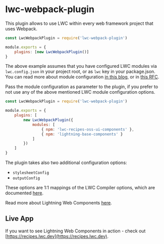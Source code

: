 # lwc-webpack-plugin

This plugin allows to use LWC within every web framework project that uses Webpack.

```javascript
const LwcWebpackPlugin = require('lwc-webpack-plugin')

module.exports = {
    plugins: [new LwcWebpackPlugin()]
}
```

The above example assumes that you have configured LWC modules via `lwc.config.json` in your project root, or as `lwc` key in your package.json. You can read more about module configuration [in this blog](https://developer.salesforce.com/blogs/2020/09/lightning-web-components-module-resolution.html), or in [this RFC](https://rfcs.lwc.dev/rfcs/lwc/0020-module-resolution).

Pass the module configuration as parameter to the plugin, if you prefer to not use any of the above mentioned LWC module configuration options.

```javascript
const LwcWebpackPlugin = require('lwc-webpack-plugin')

module.exports = {
    plugins: [
        new LwcWebpackPlugin({
            modules: [
                { npm: 'lwc-recipes-oss-ui-components' },
                { npm: 'lightning-base-components' }
            ]
        })
    ]
}
```

The plugin takes also two additional configuration options:

-   `stylesheetConfig`
-   `outputConfig`

These options are 1:1 mappings of the LWC Compiler options, which are documented [here](https://github.com/salesforce/lwc/tree/master/packages/%40lwc/compiler#compiler-configuration-example).

Read more about Lightning Web Components [here](https://github.com/muenzpraeger/create-lwc-app).

## Live App

If you want to see Lightning Web Components in action - check out [https://recipes.lwc.dev](https://recipes.lwc.dev).
